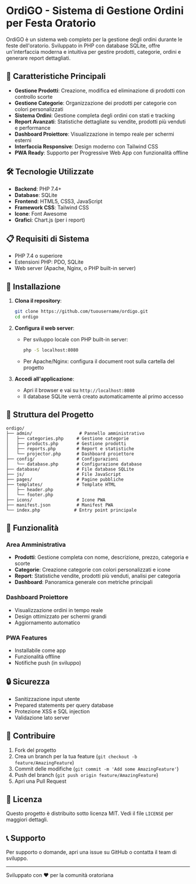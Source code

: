# OrdiGO - Sistema di Gestione Ordini per Festa Oratorio

OrdiGO è un sistema web completo per la gestione degli ordini durante le feste dell'oratorio. Sviluppato in PHP con database SQLite, offre un'interfaccia moderna e intuitiva per gestire prodotti, categorie, ordini e generare report dettagliati.

## 🚀 Caratteristiche Principali

- **Gestione Prodotti**: Creazione, modifica ed eliminazione di prodotti con controllo scorte
- **Gestione Categorie**: Organizzazione dei prodotti per categorie con colori personalizzati
- **Sistema Ordini**: Gestione completa degli ordini con stati e tracking
- **Report Avanzati**: Statistiche dettagliate su vendite, prodotti più venduti e performance
- **Dashboard Proiettore**: Visualizzazione in tempo reale per schermi esterni
- **Interfaccia Responsive**: Design moderno con Tailwind CSS
- **PWA Ready**: Supporto per Progressive Web App con funzionalità offline

## 🛠️ Tecnologie Utilizzate

- **Backend**: PHP 7.4+
- **Database**: SQLite
- **Frontend**: HTML5, CSS3, JavaScript
- **Framework CSS**: Tailwind CSS
- **Icone**: Font Awesome
- **Grafici**: Chart.js (per i report)

## 📋 Requisiti di Sistema

- PHP 7.4 o superiore
- Estensioni PHP: PDO, SQLite
- Web server (Apache, Nginx, o PHP built-in server)

## 🔧 Installazione

1. **Clona il repository**:
   ```bash
   git clone https://github.com/tuousername/ordigo.git
   cd ordigo
   ```

2. **Configura il web server**:
   - Per sviluppo locale con PHP built-in server:
     ```bash
     php -S localhost:8080
     ```
   - Per Apache/Nginx: configura il document root sulla cartella del progetto

3. **Accedi all'applicazione**:
   - Apri il browser e vai su `http://localhost:8080`
   - Il database SQLite verrà creato automaticamente al primo accesso

## 📁 Struttura del Progetto

```
ordigo/
├── admin/                  # Pannello amministrativo
│   ├── categories.php     # Gestione categorie
│   ├── products.php       # Gestione prodotti
│   ├── reports.php        # Report e statistiche
│   └── projector.php      # Dashboard proiettore
├── config/                # Configurazioni
│   └── database.php       # Configurazione database
├── database/              # File database SQLite
├── js/                    # File JavaScript
├── pages/                 # Pagine pubbliche
├── templates/             # Template HTML
│   ├── header.php
│   └── footer.php
├── icons/                 # Icone PWA
├── manifest.json          # Manifest PWA
└── index.php             # Entry point principale
```

## 🎯 Funzionalità

### Area Amministrativa
- **Prodotti**: Gestione completa con nome, descrizione, prezzo, categoria e scorte
- **Categorie**: Creazione categorie con colori personalizzati e icone
- **Report**: Statistiche vendite, prodotti più venduti, analisi per categoria
- **Dashboard**: Panoramica generale con metriche principali

### Dashboard Proiettore
- Visualizzazione ordini in tempo reale
- Design ottimizzato per schermi grandi
- Aggiornamento automatico

### PWA Features
- Installabile come app
- Funzionalità offline
- Notifiche push (in sviluppo)

## 🔒 Sicurezza

- Sanitizzazione input utente
- Prepared statements per query database
- Protezione XSS e SQL injection
- Validazione lato server

## 🤝 Contribuire

1. Fork del progetto
2. Crea un branch per la tua feature (`git checkout -b feature/AmazingFeature`)
3. Commit delle modifiche (`git commit -m 'Add some AmazingFeature'`)
4. Push del branch (`git push origin feature/AmazingFeature`)
5. Apri una Pull Request

## 📝 Licenza

Questo progetto è distribuito sotto licenza MIT. Vedi il file `LICENSE` per maggiori dettagli.

## 📞 Supporto

Per supporto o domande, apri una issue su GitHub o contatta il team di sviluppo.

---

Sviluppato con ❤️ per la comunità oratoriana